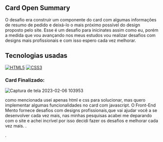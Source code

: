 ## Card Open Summary
O desafio era construir um componente do card com algumas informações de resumo de pedido e deixá-lo o mais próximo possível do design proposto pelo site.
Esse é um desafio para inicinates assim como eu, porém a medida que vou avançando nos meus estudos vou realizar desafios com designs mais profissionais e com isso espero cada vez melhorar.

## Tecnologias usadas

[![HTML5](https://img.shields.io/badge/HTML5-E34F26?style=for-the-badge&logo=html5&logoColor=white
)]()
[![CSS3](https://img.shields.io/badge/CSS3-1572B6?style=for-the-badge&logo=css3&logoColor=white
)]()

### Card Finalizado:

![Captura de tela 2023-02-06 103953](https://user-images.githubusercontent.com/104741196/216996913-134b502c-358c-4d50-9393-bc62a31c242b.png)

como mencionada usei apenas html e css para solucionar, mas quero implementar algumas funcionalidades no card com javascript.
O Front-End Mento fornece desafios com designs profissionais,que vai ajudar você a se desenvolver cada vez mais, nas minhas pesquisas acabei me deparando com o site e achei incrível por isso decidi fazer os desafios e melhorar cada vez mais.
.





.

